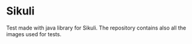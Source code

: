 # Sikuli
Test made with java library for Sikuli. The repository contains also all the images used for tests.

